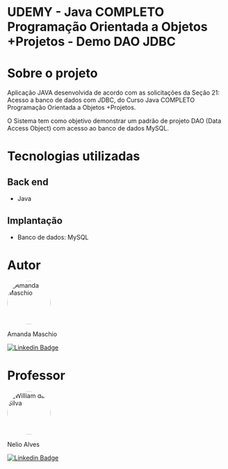 # UDEMY - Java COMPLETO Programação Orientada a Objetos +Projetos - Demo DAO JDBC

# Sobre o projeto

Aplicação JAVA desenvolvida de acordo com as solicitações da Seção 21: Acesso a banco de dados com JDBC, do Curso Java COMPLETO Programação Orientada a Objetos +Projetos. 

O Sistema tem como objetivo demonstrar um padrão de projeto DAO (Data Access Object) com acesso ao banco de dados MySQL.

# Tecnologias utilizadas
## Back end
- Java

## Implantação
- Banco de dados: MySQL

# Autor

<a href="https://github.com/amanda-maschio">
 <img style="border-radius: 50%;" src="https://avatars3.githubusercontent.com/u/65790874?v=4" width="100px;" alt="Amanda Maschio" title="Amanda Maschio"/>
</a>
<p>Amanda Maschio</p>

[![Linkedin Badge](https://img.shields.io/badge/-Amanda-blue?style=flat-square&logo=Linkedin&logoColor=white&link=https://www.linkedin.com/in/amanda-maschio-272783186/)](https://www.linkedin.com/in/amanda-maschio-272783186/) 

# Professor

<a href="https://github.com/acenelio">
 <img style="border-radius: 50%;" src="https://avatars3.githubusercontent.com/u/13897257?v=4" width="100px;" alt="William da Silva" title="Nelio Alves"/>
</a>
<p>Nelio Alves</p>

[![Linkedin Badge](https://img.shields.io/badge/-Nelio-blue?style=flat-square&logo=Linkedin&logoColor=white&link=https://www.linkedin.com/in/nelio-alves/)](https://www.linkedin.com/in/nelio-alves/) 
